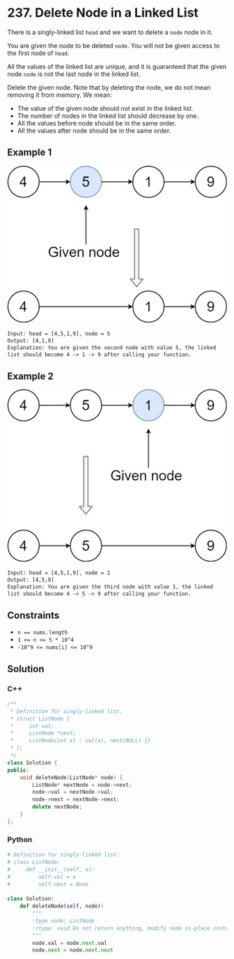 # 237. Delete Node in a Linked List

There is a singly-linked list `head` and we want to delete a `node` node in it.

You are given the node to be deleted `node`. You will not be given access to the first node of `head`.

All the values of the linked list are unique, and it is guaranteed that the given node `node` is not the last node in the linked list.

Delete the given node. Note that by deleting the node, we do not mean removing it from memory. We mean:

- The value of the given node should not exist in the linked list.
- The number of nodes in the linked list should decrease by one.
- All the values before node should be in the same order.
- All the values after node should be in the same order.

## Example 1

![node1](./src/node1.jpg)

```text
Input: head = [4,5,1,9], node = 5
Output: [4,1,9]
Explanation: You are given the second node with value 5, the linked list should become 4 -> 1 -> 9 after calling your function.
```

## Example 2

![node2](./src/node2.jpg)

```text
Input: head = [4,5,1,9], node = 1
Output: [4,5,9]
Explanation: You are given the third node with value 1, the linked list should become 4 -> 5 -> 9 after calling your function.
```

## Constraints

- `n == nums.length`
- `1 <= n <= 5 * 10^4`
- `-10^9 <= nums[i] <= 10^9`

## Solution

### C++

```c++
/**
 * Definition for singly-linked list.
 * struct ListNode {
 *     int val;
 *     ListNode *next;
 *     ListNode(int x) : val(x), next(NULL) {}
 * };
 */
class Solution {
public:
    void deleteNode(ListNode* node) {
        ListNode* nextNode = node->next;
        node->val = nextNode->val;
        node->next = nextNode->next;
        delete nextNode;
    }
};
```

### Python

```python
# Definition for singly-linked list.
# class ListNode:
#     def __init__(self, x):
#         self.val = x
#         self.next = None

class Solution:
    def deleteNode(self, node):
        """
        :type node: ListNode
        :rtype: void Do not return anything, modify node in-place instead.
        """
        node.val = node.next.val
        node.next = node.next.next
```
